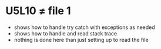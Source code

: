 # U5L10 ≠ file 1

- shows how to handle try catch with exceptions as needed
- shows how to handle and read stack trace
- nothing is done here than just setting up to read the file

